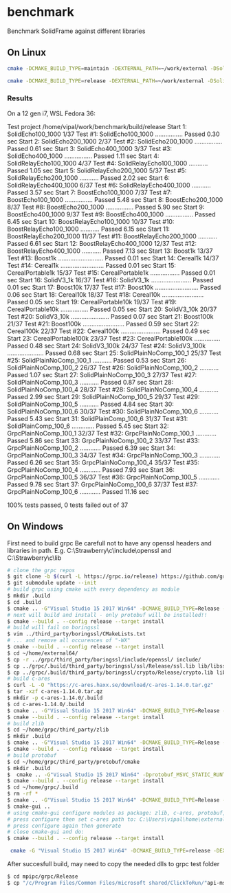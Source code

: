 # benchmark

Benchmark SolidFrame against different libraries 

## On Linux
```bash
cmake -DCMAKE_BUILD_TYPE=maintain -DEXTERNAL_PATH=~/work/external -DSolidFrame_DIR=~/work/solidframe/build/maintain ../../
```

```bash
cmake -DCMAKE_BUILD_TYPE=release -DEXTERNAL_PATH=~/work/external -DSolidFrame_DIR=~/work/solidframe/build/release ../../
```

### Results
On a 12 gen i7, WSL Fedora 36:

Test project /home/vipal/work/benchmark/build/release
      Start  1: SolidEcho100_1000
 1/37 Test  #1: SolidEcho100_1000 ................   Passed    0.30 sec
      Start  2: SolidEcho200_1000
 2/37 Test  #2: SolidEcho200_1000 ................   Passed    0.61 sec
      Start  3: SolidEcho400_1000
 3/37 Test  #3: SolidEcho400_1000 ................   Passed    1.11 sec
      Start  4: SolidRelayEcho100_1000
 4/37 Test  #4: SolidRelayEcho100_1000 ...........   Passed    1.05 sec
      Start  5: SolidRelayEcho200_1000
 5/37 Test  #5: SolidRelayEcho200_1000 ...........   Passed    2.02 sec
      Start  6: SolidRelayEcho400_1000
 6/37 Test  #6: SolidRelayEcho400_1000 ...........   Passed    3.57 sec
      Start  7: BoostEcho100_1000
 7/37 Test  #7: BoostEcho100_1000 ................   Passed    5.48 sec
      Start  8: BoostEcho200_1000
 8/37 Test  #8: BoostEcho200_1000 ................   Passed    5.90 sec
      Start  9: BoostEcho400_1000
 9/37 Test  #9: BoostEcho400_1000 ................   Passed    6.45 sec
      Start 10: BoostRelayEcho100_1000
10/37 Test #10: BoostRelayEcho100_1000 ...........   Passed    6.15 sec
      Start 11: BoostRelayEcho200_1000
11/37 Test #11: BoostRelayEcho200_1000 ...........   Passed    6.61 sec
      Start 12: BoostRelayEcho400_1000
12/37 Test #12: BoostRelayEcho400_1000 ...........   Passed    7.13 sec
      Start 13: Boost1k
13/37 Test #13: Boost1k ..........................   Passed    0.01 sec
      Start 14: Cereal1k
14/37 Test #14: Cereal1k .........................   Passed    0.01 sec
      Start 15: CerealPortable1k
15/37 Test #15: CerealPortable1k .................   Passed    0.01 sec
      Start 16: SolidV3_1k
16/37 Test #16: SolidV3_1k .......................   Passed    0.01 sec
      Start 17: Boost10k
17/37 Test #17: Boost10k .........................   Passed    0.06 sec
      Start 18: Cereal10k
18/37 Test #18: Cereal10k ........................   Passed    0.05 sec
      Start 19: CerealPortable10k
19/37 Test #19: CerealPortable10k ................   Passed    0.05 sec
      Start 20: SolidV3_10k
20/37 Test #20: SolidV3_10k ......................   Passed    0.07 sec
      Start 21: Boost100k
21/37 Test #21: Boost100k ........................   Passed    0.59 sec
      Start 22: Cereal100k
22/37 Test #22: Cereal100k .......................   Passed    0.49 sec
      Start 23: CerealPortable100k
23/37 Test #23: CerealPortable100k ...............   Passed    0.48 sec
      Start 24: SolidV3_100k
24/37 Test #24: SolidV3_100k .....................   Passed    0.68 sec
      Start 25: SolidPlainNoComp_100_1
25/37 Test #25: SolidPlainNoComp_100_1 ...........   Passed    0.53 sec
      Start 26: SolidPlainNoComp_100_2
26/37 Test #26: SolidPlainNoComp_100_2 ...........   Passed    1.07 sec
      Start 27: SolidPlainNoComp_100_3
27/37 Test #27: SolidPlainNoComp_100_3 ...........   Passed    0.87 sec
      Start 28: SolidPlainNoComp_100_4
28/37 Test #28: SolidPlainNoComp_100_4 ...........   Passed    2.99 sec
      Start 29: SolidPlainNoComp_100_5
29/37 Test #29: SolidPlainNoComp_100_5 ...........   Passed    4.84 sec
      Start 30: SolidPlainNoComp_100_6
30/37 Test #30: SolidPlainNoComp_100_6 ...........   Passed    5.43 sec
      Start 31: SolidPlainComp_100_6
31/37 Test #31: SolidPlainComp_100_6 .............   Passed    5.45 sec
      Start 32: GrpcPlainNoComp_100_1
32/37 Test #32: GrpcPlainNoComp_100_1 ............   Passed    5.86 sec
      Start 33: GrpcPlainNoComp_100_2
33/37 Test #33: GrpcPlainNoComp_100_2 ............   Passed    6.39 sec
      Start 34: GrpcPlainNoComp_100_3
34/37 Test #34: GrpcPlainNoComp_100_3 ............   Passed    6.26 sec
      Start 35: GrpcPlainNoComp_100_4
35/37 Test #35: GrpcPlainNoComp_100_4 ............   Passed    7.93 sec
      Start 36: GrpcPlainNoComp_100_5
36/37 Test #36: GrpcPlainNoComp_100_5 ............   Passed    9.78 sec
      Start 37: GrpcPlainNoComp_100_6
37/37 Test #37: GrpcPlainNoComp_100_6 ............   Passed   11.16 sec

100% tests passed, 0 tests failed out of 37

## On Windows

First need to build grpc
Be carefull not to have any openssl headers and libraries in path.
E.g. C:\Strawberry\c\include\openssl and C:\Strawberry\c\lib


```bash
# clone the grpc repos
$ git clone -b $(curl -L https://grpc.io/release) https://github.com/grpc/grpc
$ git submodule update --init
# build grpc using cmake with every dependency as module
$ mkdir .build
$ cd .build
$ cmake .. -G"Visual Studio 15 2017 Win64" -DCMAKE_BUILD_TYPE=Release -DCMAKE_INSTALL_PREFIX=~/home/external64
# next will build and install - only protobuf will be installed!!
$ cmake --build . --config release --target install
# build will fail on boringssl
$ vim ../third_party/boringssl/CMakeLists.txt
# ... and remove all occurences of "-WX"
$ cmake --build . --config release --target install
$ cd ~/home/external64/
$ cp -r ../grpc/third_party/boringssl/include/openssl/ include/
$ cp ../grpc/.build/third_party/boringssl/ssl/Release/ssl.lib lib/libssl.lib
$ cp ../grpc/.build/third_party/boringssl/crypto/Release/crypto.lib lib/libcrypto.lib
# build c-ares
$ curl -L -O "https://c-ares.haxx.se/download/c-ares-1.14.0.tar.gz"
$ tar -xzf c-ares-1.14.0.tar.gz
$ mkdir -p c-ares-1.14.0/.build
$ cd c-ares-1.14.0/.build
$ cmake .. -G"Visual Studio 15 2017 Win64" -DCMAKE_BUILD_TYPE=Release -DCMAKE_INSTALL_PREFIX=~/home/external64
$ cmake --build . --config release --target install
# build zlib
$ cd ~/home/grpc/third_party/zlib
$ mkdir .build
$ cmake .. -G"Visual Studio 15 2017 Win64" -DCMAKE_BUILD_TYPE=Release -DCMAKE_INSTALL_PREFIX=~/home/external64
$ cmake --build . --config release --target install
# build protobuf
$ cd ~/home/grpc/third_party/protobuf/cmake
$ mkdir .build
$  cmake .. -G"Visual Studio 15 2017 Win64" -Dprotobuf_MSVC_STATIC_RUNTIME=false -DCMAKE_BUILD_TYPE=Release -Dprotobuf_BUILD_TESTS=OFF -DCMAKE_INSTALL_PREFIX=~/home/external64/
$ cmake --build . --config release --target install
$ cd ~/home/grpc/.build
$ rm -rf *
$ cmake .. -G"Visual Studio 15 2017 Win64" -DCMAKE_BUILD_TYPE=Release -DCMAKE_INSTALL_PREFIX=~/home/external64
$ cmake-gui ..
# using cmake-gui configure modules as package: zlib, c-ares, protobuf, borinssl
# press configure then set c-ares path to: C:\Users\vipal\home\external64\lib\cmake\c-ares
# press configure again then generate
# close cmake-gui and do:
$ cmake --build . --config release --target install
```

```bash
 cmake -G "Visual Studio 15 2017 Win64" -DCMAKE_BUILD_TYPE=release -DEXTERNAL_PATH=~/home/external64 -DSolidFrame_DIR=~/home/solidframe/build/release ../../
 ```

After succesfull build, may need to copy the needed dlls to grpc test folder
```bash
$ cd mpipc/grpc/Release
$ cp "/c/Program Files/Common Files/microsoft shared/ClickToRun/"api-ms-win-crt-*-l1-1-0.dll .
 ```
